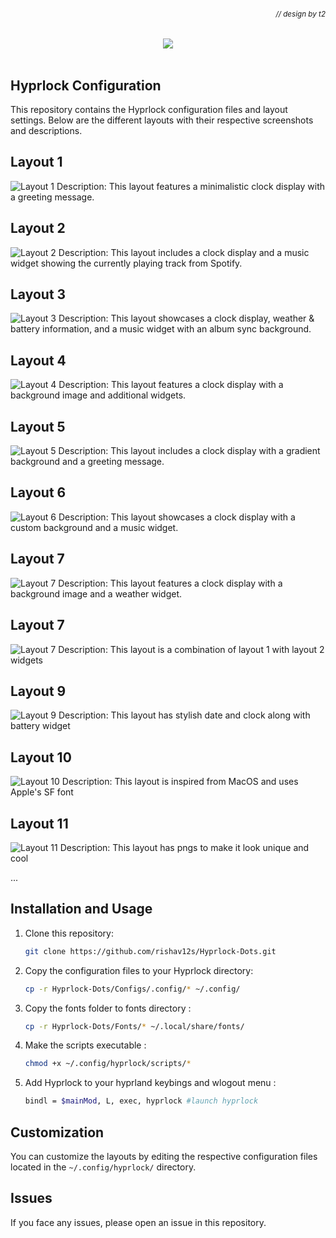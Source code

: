 ###### *<div align = right><sub>// design by t2</sub></div>*
<div align = center>
<img src="https://raw.githubusercontent.com/prasanthrangan/hyprdots/main/Source/assets/hyde_banner.png">
<br><br></div>

## Hyprlock Configuration
This repository contains the Hyprlock configuration files and layout settings. Below are the different layouts with their respective screenshots and descriptions.

## Layout 1

![Layout 1](https://raw.githubusercontent.com/mahaveergurjar/Hyprlock-Dots/main/screenshots/layout1.png)
Description: This layout features a minimalistic clock display with a greeting message.

## Layout 2

![Layout 2](https://raw.githubusercontent.com/mahaveergurjar/Hyprlock-Dots/main/screenshots/layout2.png)
Description: This layout includes a clock display and a music widget showing the currently playing track from Spotify.

## Layout 3

![Layout 3](https://raw.githubusercontent.com/mahaveergurjar/Hyprlock-Dots/main/screenshots/layout3.png)
Description: This layout showcases a clock display, weather & battery information, and a music widget with an album sync background.

## Layout 4

![Layout 4](https://raw.githubusercontent.com/mahaveergurjar/Hyprlock-Dots/main/screenshots/layout4.png)
Description: This layout features a clock display with a background image and additional widgets.

## Layout 5

![Layout 5](https://raw.githubusercontent.com/mahaveergurjar/Hyprlock-Dots/main/screenshots/layout5.png)
Description: This layout includes a clock display with a gradient background and a greeting message.

## Layout 6

![Layout 6](https://raw.githubusercontent.com/mahaveergurjar/Hyprlock-Dots/main/screenshots/layout6.png)
Description: This layout showcases a clock display with a custom background and a music widget.

## Layout 7

![Layout 7](https://raw.githubusercontent.com/mahaveergurjar/Hyprlock-Dots/main/screenshots/layout7.png)
Description: This layout features a clock display with a background image and a weather widget.

## Layout 7

![Layout 7](https://raw.githubusercontent.com/rishav12s/Hyprlock-Dots/main/screenshots/layout8.jpg)
Description: This layout is a combination of layout 1 with layout 2 widgets

## Layout 9

![Layout 9](https://raw.githubusercontent.com/rishav12s/Hyprlock-Dots/main/screenshots/layout9.jpg)
Description: This layout has stylish date and clock along with battery widget

## Layout 10

![Layout 10](https://raw.githubusercontent.com/rishav12s/Hyprlock-Dots/main/screenshots/layout10.png)
Description: This layout is inspired from MacOS and uses Apple's SF font

## Layout 11

![Layout 11](https://raw.githubusercontent.com/rishav12s/Hyprlock-Dots/main/screenshots/layout11.png)
Description: This layout has pngs to make it look unique and cool

...

## Installation and Usage

1. Clone this repository:
    ```bash
    git clone https://github.com/rishav12s/Hyprlock-Dots.git
    ```
2. Copy the configuration files to your Hyprlock directory:
    ```bash
    cp -r Hyprlock-Dots/Configs/.config/* ~/.config/
    ```
3. Copy the fonts folder to fonts directory :
    ```bash
    cp -r Hyprlock-Dots/Fonts/* ~/.local/share/fonts/
    ```
4. Make the scripts executable :
    ```bash
    chmod +x ~/.config/hyprlock/scripts/*
    ```
5. Add Hyprlock to your hyprland keybings and wlogout menu :
    ```bash
    bindl = $mainMod, L, exec, hyprlock #launch hyprlock
    ```

## Customization

You can customize the layouts by editing the respective configuration files located in the `~/.config/hyprlock/` directory.

## Issues

If you face any issues, please open an issue in this repository.
